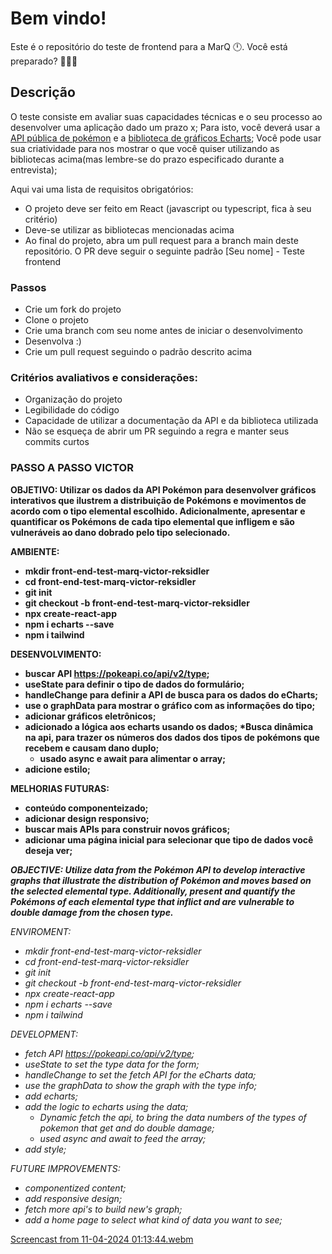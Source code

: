 # Bem vindo!
Este é o repositório do teste de frontend para a MarQ :clock12:. Você está preparado? :rocket::rocket::rocket:

## Descrição
O teste consiste em avaliar suas capacidades técnicas e o seu processo ao desenvolver uma aplicação dado um prazo x;
Para isto, você deverá usar a [API pública de pokémon](https://pokeapi.co) e a [biblioteca de gráficos Echarts](https://echarts.apache.org/en/index.html);
Você pode usar sua criatividade para nos mostrar o que você quiser utilizando as bibliotecas acima(mas lembre-se do prazo especificado durante a entrevista);

Aqui vai uma lista de requisitos obrigatórios:
 - O projeto deve ser feito em React (javascript ou typescript, fica à seu critério)
 - Deve-se utilizar as bibliotecas mencionadas acima
 - Ao final do projeto, abra um pull request para a branch main deste repositório. O PR deve seguir o seguinte padrão [Seu nome] - Teste frontend

### Passos
- Crie um fork do projeto
- Clone o projeto
- Crie uma branch com seu nome antes de iniciar o desenvolvimento
- Desenvolva :)
- Crie um pull request seguindo o padrão descrito acima

### Critérios avaliativos e considerações:
- Organização do projeto
- Legibilidade do código
- Capacidade de utilizar a documentação da API e da biblioteca utilizada
- Não se esqueça de abrir um PR seguindo a regra e manter seus commits curtos

### PASSO A PASSO VICTOR

<strong>OBJETIVO: 
Utilizar os dados da API Pokémon para desenvolver gráficos interativos que ilustrem a distribuição de Pokémons e movimentos de acordo com o tipo elemental escolhido. Adicionalmente, apresentar e quantificar os Pokémons de cada tipo elemental que infligem e são vulneráveis ao dano dobrado pelo tipo selecionado.

AMBIENTE:
  - mkdir front-end-test-marq-victor-reksidler
  - cd front-end-test-marq-victor-reksidler
  - git init
  - git checkout -b front-end-test-marq-victor-reksidler
  - npx create-react-app
  - npm i echarts --save
  - npm i tailwind

DESENVOLVIMENTO:
  - buscar API https://pokeapi.co/api/v2/type;
  - useState para definir o tipo de dados do formulário;
  - handleChange para definir a API de busca para os dados do eCharts;
  - use o graphData para mostrar o gráfico com as informações do tipo;
  - adicionar gráficos eletrônicos;
  - adicionado a lógica aos echarts usando os dados;
    *Busca dinâmica na api, para trazer os números dos dados dos tipos de pokémons que recebem e causam dano duplo;
    * usado async e await para alimentar o array;
  - adicione estilo;

MELHORIAS FUTURAS:
  - conteúdo componenteizado;
  - adicionar design responsivo;
  - buscar mais APIs para construir novos gráficos;
  - adicionar uma página inicial para selecionar que tipo de dados você deseja ver;

<i>OBJECTIVE: 
Utilize data from the Pokémon API to develop interactive graphs that illustrate the distribution of Pokémon and moves based on the selected elemental type. Additionally, present and quantify the Pokémons of each elemental type that inflict and are vulnerable to double damage from the chosen type.</strong>

ENVIROMENT:
  - mkdir front-end-test-marq-victor-reksidler     
  - cd front-end-test-marq-victor-reksidler
  - git init
  - git checkout -b front-end-test-marq-victor-reksidler
  - npx create-react-app
  - npm i echarts --save
  - npm i tailwind

DEVELOPMENT:
  - fetch API https://pokeapi.co/api/v2/type;
  - useState to set the type data for the form;
  - handleChange to set the fetch API for the eCharts data;
  - use the graphData to show the graph with the type info;
  - add echarts;
  - add the logic to echarts using the data;
    * Dynamic fetch the api, to bring the data numbers of the types of pokemon that get and do double damage;
    * used async and await to feed the array;
  - add style;

FUTURE IMPROVEMENTS:
  - componentized content;
  - add responsive design;
  - fetch more api's to build new's graph;
  - add a home page to select what kind of data you want to see;</i>
    
[Screencast from 11-04-2024 01:13:44.webm](https://github.com/vbreksidler/front-end-test-marq-victor-reksidler/assets/94481634/ab4cea43-03c4-4d9a-9eeb-71435e5ebdcd)
